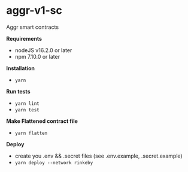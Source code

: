 # aggr-v1-sc
Aggr smart contracts

**Requirements**

- nodeJS v16.2.0 or later
- npm 7.10.0 or later

**Installation**

- `yarn`

**Run tests**

- `yarn lint`
- `yarn test`
  
**Make Flattened contract file**

- `yarn flatten`

**Deploy**
- create you .env && .secret files (see .env.example, .secret.example)
- `yarn deploy --network rinkeby`
